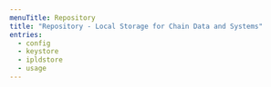 ```yaml
---
menuTitle: Repository
title: "Repository - Local Storage for Chain Data and Systems"
entries:
  - config
  - keystore
  - ipldstore
  - usage
---
```


